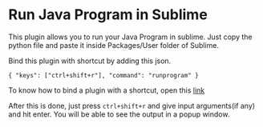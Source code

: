 # Run Java Program in Sublime
This plugin allows you to run your Java Program in sublime.
Just copy the python file and paste it inside Packages/User folder of Sublime.

Bind this plugin with shortcut by adding this json.

```
{ "keys": ["ctrl+shift+r"], "command": "runprogram" }
```

To know how to bind a plugin with a shortcut, open this [link](http://docs.sublimetext.info/en/latest/customization/key_bindings.html)

After this is done, just press ```ctrl+shift+r``` and give input arguments(if any) and hit enter. You will be able to see the output in a popup window.